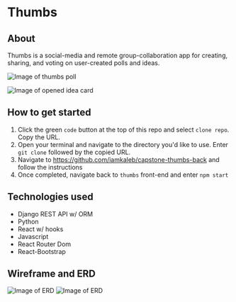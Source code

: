 # Thumbs

## About

Thumbs is a social-media and remote group-collaboration app for creating, sharing, and voting on user-created polls and ideas.

![Image of thumbs poll](https://i.imgur.com/JjdFX9n.png)

![Image of opened idea card](https://i.imgur.com/3SJMMDe.png)

## How to get started
1. Click the green `code` button at the top of this repo and select `clone repo`. Copy the URL.
2. Open your terminal and navigate to the directory you'd like to use. Enter `git clone` followed by the copied URL.
4. Navigate to https://github.com/iamkaleb/capstone-thumbs-back and follow the instructions
5. Once completed, navigate back to `thumbs` front-end and enter `npm start`

## Technologies used
- Django REST API w/ ORM
- Python
- React w/ hooks
- Javascript
- React Router Dom
- React-Bootstrap

## Wireframe and ERD
![Image of ERD](https://i.imgur.com/hRHLfId.png)
![Image of ERD](https://i.imgur.com/IhbmpOy.png)
